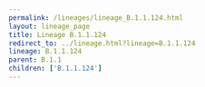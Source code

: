 ```yaml
---
permalink: /lineages/lineage_B.1.1.124.html
layout: lineage_page
title: Lineage B.1.1.124
redirect_to: ../lineage.html?lineage=B.1.1.124
lineage: B.1.1.124
parent: B.1.1
children: ['B.1.1.124']
---
```

